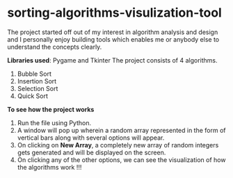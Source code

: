# sorting-algorithms-visulization-tool
The project started off out of my interest in algorithm analysis and design and I personally enjoy building tools which enables me or anybody else to understand the concepts clearly.

**Libraries used**: Pygame and Tkinter
The project consists of 4 algorithms.
1) Bubble Sort
2) Insertion Sort
3) Selection Sort 
4) Quick Sort


**To see how the project works**
1) Run the file using Python.
2) A window will pop up wherein a random array represented in the form of vertical bars along with several options will appear.
3) On clicking on **New Array**, a completely new array of random integers gets generated and will be displayed on the screen.
4) On clicking any of the other options, we can see the visualization of how the algorithms work !!!
